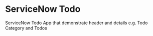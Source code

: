 # ServiceNow Todo
ServiceNow Todo App that demonstrate header and details e.g. Todo Category and Todos


